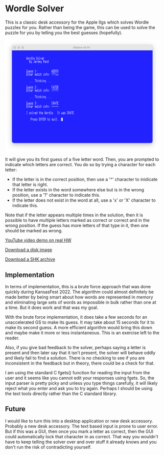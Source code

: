 #  Wordle Solver

This is a classic desk accessory for the Apple IIgs which solves Wordle puzzles for you.  Rather than being the game, this can be used to solve the puzzle for you by telling you the best guesses (hopefully).

![Wordle Solver Screenshot](/wordlesolve.png "Wordle Solver Screenshot")

It will give you its first guess of a five letter word.  Then, you are prompted to indicate which letters are correct.  You do so by trying a character for each letter:
* If the letter is in the correct position, then use a '^' character to inidicate that letter is right.
* If the letter exists in the word somewhere else but is in the wrong position, use a '?' character to indicate this.
* If the letter does not exist in the word at all, use a 'x' or 'X' character to indicate this.

Note that if the letter appears multiple times in the solution, then it is possible to have multiple letters marked as correct or correct and in the wrong position.  If the guess has more letters of that type in it, then one should be marked as wrong.

[YouTube video demo on real HW](https://youtu.be/_eNhsdsFjkI)

[Download a disk image](https://github.com/jeremysrand/wordlesolve/releases/download/1.0/wordlesolve.2mg)

[Download a SHK archive](https://github.com/jeremysrand/wordlesolve/releases/download/1.0/wordlesolve.shk)

## Implementation

In terms of implementation, this is a brute force approach that was done quickly during KansasFest 2022.  The algorithm could almost definitely be made better by being smart about how words are represented in memory and eliminating large sets of words as impossible in bulk rather than one at a time.  But it does work and that was my goal.

With the brute force implementation, it does take a few seconds for an unaccelerated GS to make its guess.  It may take about 15 seconds for it to make its second guess.  A more efficient algorithm would bring this down and maybe make it more or less instantaneous.  This is an exercise left to the reader.

Also, if you give bad feedback to the solver, perhaps saying a letter is present and then later say that it isn't present, the solver will behave oddly and likely fail to find a solution.  There is no checking to see if you are inconsistent in the feedback but in theory, there could be a check for that.

I am using the standard C fgets() function for reading the input from the user and it seems like you cannot edit your responses using fgets.  So, the input parser is pretty picky and unless you type things carefully, it will likely reject what you enter and ask you to try again.  Perhaps I should be using the text tools directly rather than the C standard library.

## Future

I would like to turn this into a desktop application or new desk accessory.  Probably a new desk accessory.  The text based input is prone to user error.  But if this was a GUI, then once you mark a letter as correct, then the GUI could automatically lock that character in as correct.  That way you wouldn't have to keep telling the solver over and over stuff it already knows and you don't run the risk of contradicting yourself.

